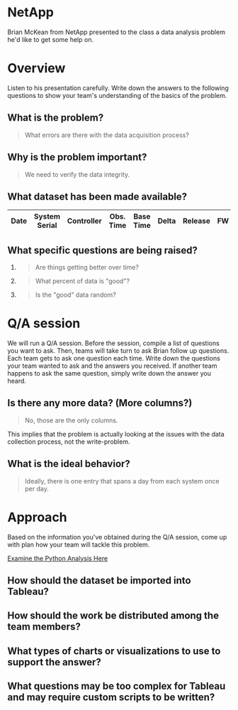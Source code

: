 # NetApp

Brian McKean from NetApp presented to the class a data analysis problem he'd
like to get some help on.

# Overview

Listen to his presentation carefully. Write down the answers to the following
questions to show your team's understanding of the basics of the problem.

## What is the problem?

> What errors are there with the data acquisition process?

## Why is the problem important?

> We need to verify the data integrity.

## What dataset has been made available?

| Date | System Serial | Controller | Obs. Time | Base Time | Delta | Release | FW | SW |
| --- | --- | --- | --- | --- | --- | --- | --- | --- |

## What specific questions are being raised?

1. > Are things getting better over time?
2. > What percent of data is "good"?
3. > Is the "good" data random?

# Q/A session

We will run a Q/A session. Before the session, compile a list of questions you
want to ask. Then, teams will take turn to ask Brian follow up questions.
Each team gets to ask one question each time. Write down the questions your team
wanted to ask and the answers you received. If another team happens to ask the
same question, simply write down the answer you heard.

## Is there any more data? (More columns?)

> No, those are the only columns.

This implies that the problem is actually looking at the issues with the data
collection process, not the write-problem.

## What is the ideal behavior?

> Ideally, there is one entry that spans a day from each system once per day.


# Approach

Based on the information you've obtained during the Q/A session, come up with
plan how your team will tackle this problem.

[Examine the Python Analysis Here](NetAppDataAnalysis.html)

## How should the dataset be imported into Tableau?


## How should the work be distributed among the team members?


## What types of charts or visualizations to use to support the answer?


## What questions may be too complex for Tableau and may require custom scripts to be written?

